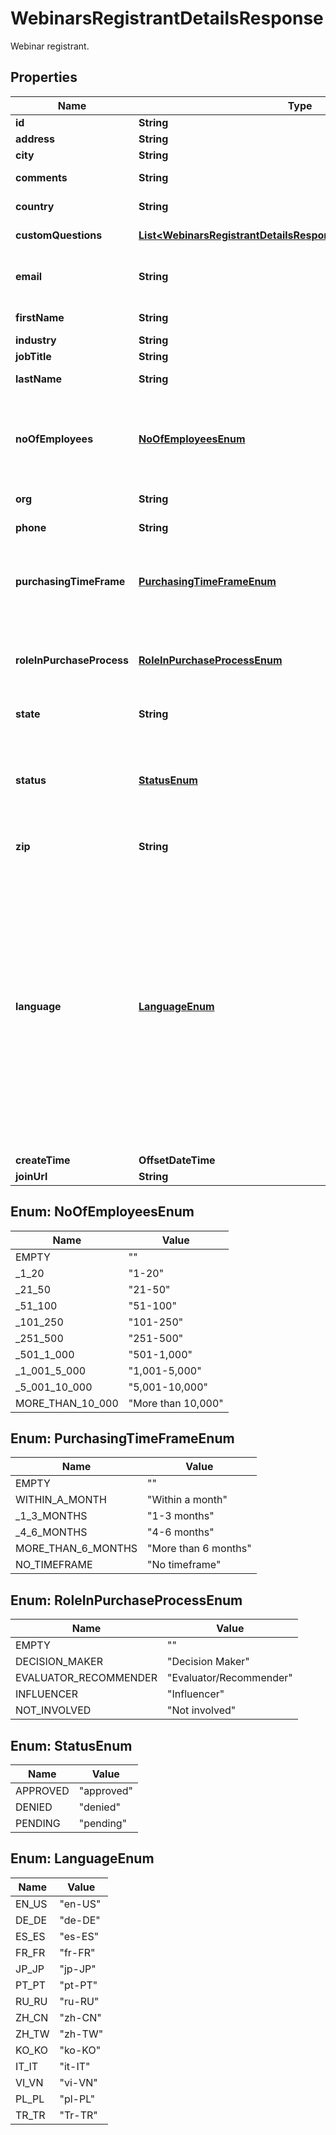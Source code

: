 

# WebinarsRegistrantDetailsResponse

Webinar registrant.

## Properties

| Name | Type | Description | Notes |
|------------ | ------------- | ------------- | -------------|
|**id** | **String** |  |  [optional] |
|**address** | **String** | The registrant&#39;s address. |  [optional] |
|**city** | **String** | The registrant&#39;s city. |  [optional] |
|**comments** | **String** | The registrant&#39;s questions and comments. |  [optional] |
|**country** | **String** | The registrant&#39;s two-letter ISO [country code](https://developers.zoom.us/docs/api/rest/other-references/abbreviation-lists/#countries). |  [optional] |
|**customQuestions** | [**List&lt;WebinarsRegistrantDetailsResponseCustomQuestionsInner&gt;**](WebinarsRegistrantDetailsResponseCustomQuestionsInner.md) | Information about custom questions. |  [optional] |
|**email** | **String** | The registrant&#39;s email address. See [Email address display rules](https://developers.zoom.us/docs/api/rest/using-zoom-apis/#email-address-display-rules) for return value details. |  |
|**firstName** | **String** | The registrant&#39;s first name. |  |
|**industry** | **String** | The registrant&#39;s industry. |  [optional] |
|**jobTitle** | **String** | The registrant&#39;s job title. |  [optional] |
|**lastName** | **String** | The registrant&#39;s last name. |  [optional] |
|**noOfEmployees** | [**NoOfEmployeesEnum**](#NoOfEmployeesEnum) | The registrant&#39;s number of employees:  * &#x60;1-20&#x60;  * &#x60;21-50&#x60;  * &#x60;51-100&#x60;  * &#x60;101-250&#x60;  * &#x60;251-500&#x60;  * &#x60;501-1,000&#x60;  * &#x60;1,001-5,000&#x60;  * &#x60;5,001-10,000&#x60;  * &#x60;More than 10,000&#x60; |  [optional] |
|**org** | **String** | The registrant&#39;s organization. |  [optional] |
|**phone** | **String** | The registrant&#39;s phone number. |  [optional] |
|**purchasingTimeFrame** | [**PurchasingTimeFrameEnum**](#PurchasingTimeFrameEnum) | The registrant&#39;s purchasing time frame:  * &#x60;Within a month&#x60;  * &#x60;1-3 months&#x60;  * &#x60;4-6 months&#x60;  * &#x60;More than 6 months&#x60;  * &#x60;No timeframe&#x60; |  [optional] |
|**roleInPurchaseProcess** | [**RoleInPurchaseProcessEnum**](#RoleInPurchaseProcessEnum) | The registrant&#39;s role in the purchase process:  * &#x60;Decision Maker&#x60;  * &#x60;Evaluator/Recommender&#x60;  * &#x60;Influencer&#x60;  * &#x60;Not involved&#x60; |  [optional] |
|**state** | **String** | The registrant&#39;s state or province. |  [optional] |
|**status** | [**StatusEnum**](#StatusEnum) | The registrant&#39;s status:  * &#x60;approved&#x60; &amp;mdash; Registrant is approved.  * &#x60;denied&#x60; &amp;mdash; Registrant is denied.  * &#x60;pending&#x60; &amp;mdash; Registrant is waiting for approval. |  [optional] |
|**zip** | **String** | The registrant&#39;s ZIP or postal code. |  [optional] |
|**language** | [**LanguageEnum**](#LanguageEnum) | The registrant&#39;s language preference for confirmation emails:  * &#x60;en-US&#x60; &amp;mdash; English (US)  * &#x60;de-DE&#x60; &amp;mdash; German (Germany)  * &#x60;es-ES&#x60; &amp;mdash; Spanish (Spain)  * &#x60;fr-FR&#x60; &amp;mdash; French (France)  * &#x60;jp-JP&#x60; &amp;mdash; Japanese  * &#x60;pt-PT&#x60; &amp;mdash; Portuguese (Portugal)  * &#x60;ru-RU&#x60; &amp;mdash; Russian  * &#x60;zh-CN&#x60; &amp;mdash; Chinese (PRC)  * &#x60;zh-TW&#x60; &amp;mdash; Chinese (Taiwan)  * &#x60;ko-KO&#x60; &amp;mdash; Korean  * &#x60;it-IT&#x60; &amp;mdash; Italian (Italy)  * &#x60;vi-VN&#x60; &amp;mdash; Vietnamese  * &#x60;pl-PL&#x60; &amp;mdash; Polish  * &#x60;Tr-TR&#x60; &amp;mdash; Turkish |  [optional] |
|**createTime** | **OffsetDateTime** |  |  [optional] |
|**joinUrl** | **String** |  |  [optional] |



## Enum: NoOfEmployeesEnum

| Name | Value |
|---- | -----|
| EMPTY | &quot;&quot; |
| _1_20 | &quot;1-20&quot; |
| _21_50 | &quot;21-50&quot; |
| _51_100 | &quot;51-100&quot; |
| _101_250 | &quot;101-250&quot; |
| _251_500 | &quot;251-500&quot; |
| _501_1_000 | &quot;501-1,000&quot; |
| _1_001_5_000 | &quot;1,001-5,000&quot; |
| _5_001_10_000 | &quot;5,001-10,000&quot; |
| MORE_THAN_10_000 | &quot;More than 10,000&quot; |



## Enum: PurchasingTimeFrameEnum

| Name | Value |
|---- | -----|
| EMPTY | &quot;&quot; |
| WITHIN_A_MONTH | &quot;Within a month&quot; |
| _1_3_MONTHS | &quot;1-3 months&quot; |
| _4_6_MONTHS | &quot;4-6 months&quot; |
| MORE_THAN_6_MONTHS | &quot;More than 6 months&quot; |
| NO_TIMEFRAME | &quot;No timeframe&quot; |



## Enum: RoleInPurchaseProcessEnum

| Name | Value |
|---- | -----|
| EMPTY | &quot;&quot; |
| DECISION_MAKER | &quot;Decision Maker&quot; |
| EVALUATOR_RECOMMENDER | &quot;Evaluator/Recommender&quot; |
| INFLUENCER | &quot;Influencer&quot; |
| NOT_INVOLVED | &quot;Not involved&quot; |



## Enum: StatusEnum

| Name | Value |
|---- | -----|
| APPROVED | &quot;approved&quot; |
| DENIED | &quot;denied&quot; |
| PENDING | &quot;pending&quot; |



## Enum: LanguageEnum

| Name | Value |
|---- | -----|
| EN_US | &quot;en-US&quot; |
| DE_DE | &quot;de-DE&quot; |
| ES_ES | &quot;es-ES&quot; |
| FR_FR | &quot;fr-FR&quot; |
| JP_JP | &quot;jp-JP&quot; |
| PT_PT | &quot;pt-PT&quot; |
| RU_RU | &quot;ru-RU&quot; |
| ZH_CN | &quot;zh-CN&quot; |
| ZH_TW | &quot;zh-TW&quot; |
| KO_KO | &quot;ko-KO&quot; |
| IT_IT | &quot;it-IT&quot; |
| VI_VN | &quot;vi-VN&quot; |
| PL_PL | &quot;pl-PL&quot; |
| TR_TR | &quot;Tr-TR&quot; |



